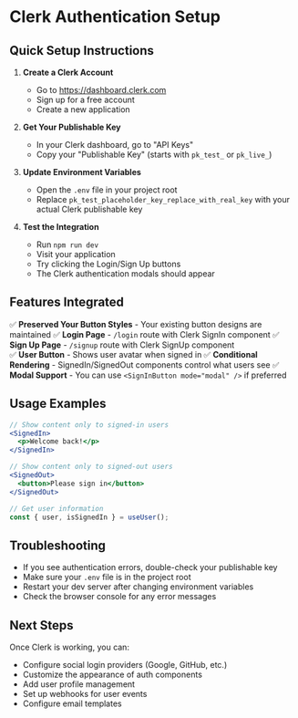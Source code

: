 # Clerk Authentication Setup

## Quick Setup Instructions

1. **Create a Clerk Account**
   - Go to https://dashboard.clerk.com
   - Sign up for a free account
   - Create a new application

2. **Get Your Publishable Key**
   - In your Clerk dashboard, go to "API Keys"
   - Copy your "Publishable Key" (starts with `pk_test_` or `pk_live_`)

3. **Update Environment Variables**
   - Open the `.env` file in your project root
   - Replace `pk_test_placeholder_key_replace_with_real_key` with your actual Clerk publishable key

4. **Test the Integration**
   - Run `npm run dev`
   - Visit your application
   - Try clicking the Login/Sign Up buttons
   - The Clerk authentication modals should appear

## Features Integrated

✅ **Preserved Your Button Styles** - Your existing button designs are maintained
✅ **Login Page** - `/login` route with Clerk SignIn component
✅ **Sign Up Page** - `/signup` route with Clerk SignUp component  
✅ **User Button** - Shows user avatar when signed in
✅ **Conditional Rendering** - SignedIn/SignedOut components control what users see
✅ **Modal Support** - You can use `<SignInButton mode="modal" />` if preferred

## Usage Examples

```jsx
// Show content only to signed-in users
<SignedIn>
  <p>Welcome back!</p>
</SignedIn>

// Show content only to signed-out users  
<SignedOut>
  <button>Please sign in</button>
</SignedOut>

// Get user information
const { user, isSignedIn } = useUser();
```

## Troubleshooting

- If you see authentication errors, double-check your publishable key
- Make sure your `.env` file is in the project root
- Restart your dev server after changing environment variables
- Check the browser console for any error messages

## Next Steps

Once Clerk is working, you can:
- Configure social login providers (Google, GitHub, etc.)
- Customize the appearance of auth components
- Add user profile management
- Set up webhooks for user events
- Configure email templates
